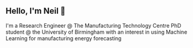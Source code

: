 <h2>Hello, I'm Neil 👋</h2>

I'm a Research Engineer @ The Manufacturing Technology Centre 
PhD student @ the University of Birmingham with an interest in using Machine Learning for manufacturing energy forecasting
